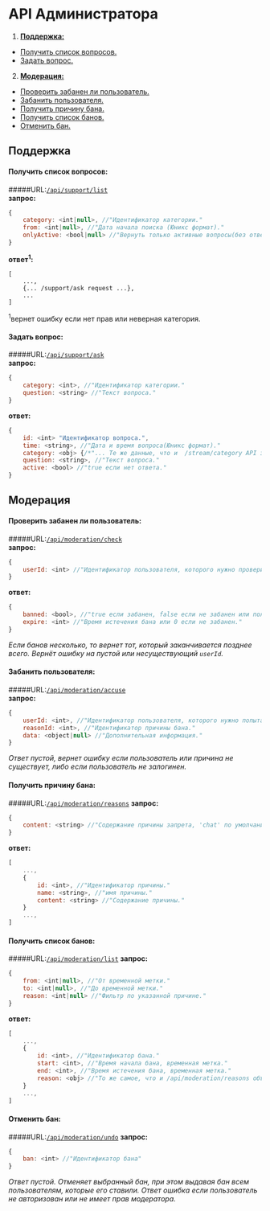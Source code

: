 API Администратора
==================

1. [**Поддержка:**](#Поддержка)  
  - [Получить список вопросов.](#Получить-список-вопросов)
  - [Задать вопрос.](#Задать-вопрос)
2. [**Модерация:**](#Модерация)  
  - [Проверить забанен ли пользователь.](#Проверить-забанен-ли-пользователь)
  - [Забанить пользователя.](#Забанить-пользователя)
  - [Получить причину бана.](#Получить-причину-бана)
  - [Получить список банов.](#Получить-список-банов)
  - [Отменить бан.](#Отменить-бан)

## Поддержка

#### Получить список вопросов:
#####URL:[`/api/support/list`](http://funstream.tv/api/support/list)  
**запрос:**
```js
{
    category: <int|null>, //"Идентификатор категории."
    from: <int|null>, //"Дата начала поиска (Юникс формат)."
    onlyActive: <bool|null> //"Вернуть только активные вопросы(без ответов), true по умолчанию."
}
```
**ответ<sup>1</sup>:**
```
[
    ...,
    {... /support/ask request ...},
    ...
]
```
<sup>1</sup>вернет ошибку если нет прав или неверная категория.

#### Задать вопрос:  
#####URL:[`/api/support/ask`](http://funstream.tv/api/support/ask)  
**запрос:**
```js
{
    category: <int>, //"Идентификатор категории."
    question: <string> //"Текст вопроса."
}
```
**ответ:**
```js
{
    id: <int> "Идентификатор вопроса.",
    time: <string>, //"Дата и время вопроса(Юникс формат)."
    category: <obj> {/*"... Те же данные, что и  /stream/category API запрос, без опций..."*/},
    question: <string>, //"Текст вопроса."
    active: <bool> //"true если нет ответа."
}
```

## Модерация

####  Проверить забанен ли пользователь:  
#####URL:[`/api/moderation/check`](http://funstream.tv/api/moderation/check)  
**запрос:**
```js
{
    userId: <int> //"Идентификатор пользователя, которого нужно проверить."
}
```
**ответ:**
```js
{
    banned: <bool>, //"true если забанен, false если не забанен или пользователь не существует."
    expire: <int> //"Время истечения бана или 0 если не забанен."
}
```
*Если банов несколько, то вернет тот, который заканчивается позднее всего. Вернёт ошибку на пустой или 
несуществующий `userId`.*

#### Забанить пользователя:  
#####URL:[`/api/moderation/accuse`](http://funstream.tv/api/moderation/accuse)  
**запрос:**
```js
{
    userId: <int>, //"Идентификатор пользователя, которого нужно попытаться забанить."
    reasonId: <int>, //"Идентификатор причины бана."
    data: <object|null> //"Дополнительная информация."
}
```
*Ответ пустой, вернет ошибку если пользователь или причина не существует, либо если пользователь не залогинен.*

#### Получить причину бана:
#####URL:[`/api/moderation/reasons`](http://funstream.tv/api/moderation/reasons)
**запрос:**
```js
{
    content: <string> //"Содержание причины запрета, 'chat' по умолчанию."
}
```
 
**ответ:**
```js
[
    ...,
    {
        id: <int>, //"Идентификатор причины."
        name: <string>, //"имя причины."
        content: <string> //"Содержание причины."
    }
    ...,
]
```

#### Получить список банов:
#####URL:[`/api/moderation/list`](http://funstream.tv/api/moderation/list)
**запрос:**
```js
{
    from: <int|null>, //"От временной метки."
    to: <int|null>, //"До временной метки."
    reason: <int|null> //"Фильтр по указанной причине."
}
```
**ответ:**
```js
[
    ...,
    {
        id: <int>, //"Идентификатор бана."
        start: <int>, //"Время начала бана, временная метка."
        end: <int>, //"Время истечения бана, временная метка."
        reason: <obj> //"То же самое, что и /api/moderation/reasons объект"
    }
    ...,
]
```
 
#### Отменить бан:
#####URL:[`/api/moderation/undo`](http://funstream.tv/api/moderation/undo)
**запрос:**
```js
{
    ban: <int> //"Идентификатор бана"
}
```
*Ответ пустой.*
*Отменяет выбранный бан, при этом выдавая бан всем пользователям, которые его ставили.*
*Ответ ошибка если пользователь не авторизован или не имеет прав модератора.*
